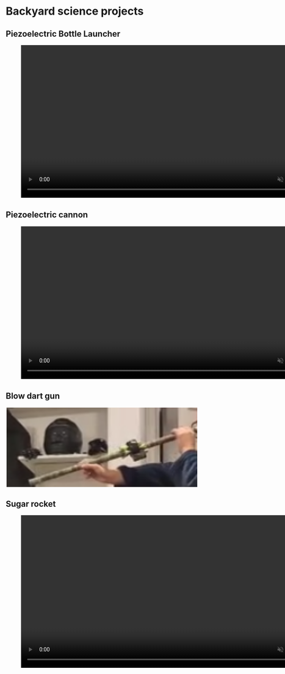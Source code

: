 # Backyard science projects 

## Piezoelectric Bottle Launcher
<figure>
  <video src="Images/bottlelauncher.mov" controls width="800" loop muted></video>
</figure>

## Piezoelectric cannon
<figure>
  <video src="Images/patata.mov" controls width="800" loop muted></video>
</figure>

## Blow dart gun
<figure style="display: block; width: fit-content; margin: auto;">
  <img src="Images/dartgun.png" alt="Dart Gun" width="500">
</figure>

## Sugar rocket
<figure>
  <video src="Images/sugarrocket.mov" controls width="800" loop muted></video>
</figure>
